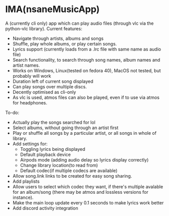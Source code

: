 # IMA(nsaneMusicApp)
A (currently cli only) app which can play audio files (through vlc via the python-vlc library).
Current features:
<ul>
<li>Navigate through artists, albums and songs</li>
<li>Shuffle, play whole albums, or play certain songs.</li>
<li>Lyrics support (currently loads from a .lrc file with same name as audio file)</li>
<li>Search functionality, to search through song names, album names and artist names.</li>
<li>Works on Windows, Linux(tested on fedora 40), MacOS not tested, but probably will work
<li>Duration left of current song displayed</li>
<li>Can play songs over multiple discs.</li>
<li>Decently optimised as cli-only</li>
<li>As vlc is used, atmos files can also be played, even if to use via atmos for headphones.</li>
</ul>
To-do:
<ul>
<li>Actually play the songs searched for lol</li>
<li>Select albums, without going through an artist first</li>
<li>Play or shuffle all songs by a particular artist, or all songs in whole of library.</li>
<li>Add settings for:
<ul>
<li>Toggling lyrics being displayed</li>
<li>Default playback device</li>
<li>Airpods mode (adding audio delay so lyrics display correctly)</li>
<li>Change library location(to read from)</li>
<li>Default codec(if multiple codecs are available)</li>
</ul>
<li>Allow song.link links to be created for easy song sharing.
<li>Add playlists</li>
<li>Allow users to select which codec they want, if there's multiple avalable for an album/song (there may be atmos and lossless versions for instance).
<li>Make the main loop update every 0.1 seconds to make lyrics work better
<li>Add discord activity integration
